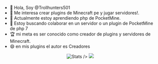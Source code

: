 - 👋 Hola, Soy @Trollhunters501
- 👀 Me interesa crear plugins de Minecraft pe y jugar servidores!.
- 🌱 Actualmente estoy aprendiendo php de PocketMine.
- 💞️ Estoy buscando colaborar en un servidor o un plugin de PocketMine de php 7
- 🏆 mi meta es ser conocido como creador de plugins y servidores de Minecraft.
- 😄 en mis plugins el autor es Creadores
<div align="center"> 

![Stats](https://github-readme-stats.vercel.app/api?username=Trollhunters501&theme=vue-dark&show_icons=true&count_private=true&include_all_commits=true) 
/> <img src="https://img.shields.io/badge/PHP-777BB4?style=for-the-badge&logo=php&logoColor=white" />

<!---
Trollhunters501/Trollhunters501 su ✨ special ✨ repositorio because its `README.md` (this file) appears on your GitHub profile.
You can click the Preview link to take a look at your changes.
--->
